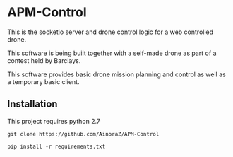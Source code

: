 # APM-Control

This is the socketio server and drone control logic for a web controlled drone.

This software is being built together with a self-made drone as part of a contest held by Barclays. 

This software provides basic drone mission planning and control as well as a temporary basic client.

## Installation

This project requires python 2.7

`git clone https://github.com/AinoraZ/APM-Control`

`pip install -r requirements.txt`
